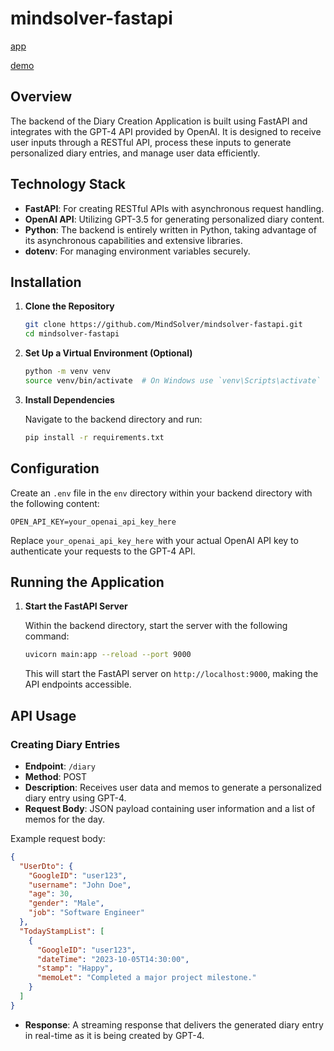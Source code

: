 # mindsolver-fastapi

[app](https://github.com/MindSolver)

[demo](https://www.youtube.com/watch?v=uxvyrWQQVKQ)

## Overview

The backend of the Diary Creation Application is built using FastAPI and integrates with the GPT-4 API provided by OpenAI. It is designed to receive user inputs through a RESTful API, process these inputs to generate personalized diary entries, and manage user data efficiently.

## Technology Stack

- **FastAPI**: For creating RESTful APIs with asynchronous request handling.
- **OpenAI API**: Utilizing GPT-3.5 for generating personalized diary content.
- **Python**: The backend is entirely written in Python, taking advantage of its asynchronous capabilities and extensive libraries.
- **dotenv**: For managing environment variables securely.

## Installation

1. **Clone the Repository**

   ```bash
   git clone https://github.com/MindSolver/mindsolver-fastapi.git
   cd mindsolver-fastapi
   ```

2. **Set Up a Virtual Environment (Optional)**

   ```bash
   python -m venv venv
   source venv/bin/activate  # On Windows use `venv\Scripts\activate`
   ```

3. **Install Dependencies**

   Navigate to the backend directory and run:

   ```bash
   pip install -r requirements.txt
   ```

## Configuration

Create an `.env` file in the `env` directory within your backend directory with the following content:

```
OPEN_API_KEY=your_openai_api_key_here
```

Replace `your_openai_api_key_here` with your actual OpenAI API key to authenticate your requests to the GPT-4 API.

## Running the Application

1. **Start the FastAPI Server**

   Within the backend directory, start the server with the following command:

   ```bash
   uvicorn main:app --reload --port 9000
   ```

   This will start the FastAPI server on `http://localhost:9000`, making the API endpoints accessible.

## API Usage

### Creating Diary Entries

- **Endpoint**: `/diary`
- **Method**: POST
- **Description**: Receives user data and memos to generate a personalized diary entry using GPT-4.
- **Request Body**: JSON payload containing user information and a list of memos for the day.

Example request body:

```json
{
  "UserDto": {
    "GoogleID": "user123",
    "username": "John Doe",
    "age": 30,
    "gender": "Male",
    "job": "Software Engineer"
  },
  "TodayStampList": [
    {
      "GoogleID": "user123",
      "dateTime": "2023-10-05T14:30:00",
      "stamp": "Happy",
      "memoLet": "Completed a major project milestone."
    }
  ]
}
```

- **Response**: A streaming response that delivers the generated diary entry in real-time as it is being created by GPT-4.
